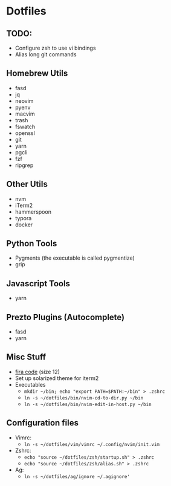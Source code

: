 # Dotfiles

## TODO:
- Configure zsh to use vi bindings
- Alias long git commands

## Homebrew Utils
- fasd
- jq
- neovim
- pyenv
- macvim
- trash
- fswatch
- openssl
- git
- yarn
- pgcli
- fzf
- ripgrep

## Other Utils
- nvm
- iTerm2
- hammerspoon
- typora
- docker

## Python Tools
- Pygments (the executable is called pygmentize)
- grip

## Javascript Tools
- yarn

## Prezto Plugins (Autocomplete)
- fasd
- yarn

## Misc Stuff
- [fira code](https://github.com/tonsky/FiraCode) (size 12)
- Set up solarized theme for iterm2
- Executables
  - `mkdir ~/bin; echo "export PATH=$PATH:~/bin" > .zshrc`
  - `ln -s ~/dotfiles/bin/nvim-cd-to-dir.py ~/bin`
  - `ln -s ~/dotfiles/bin/nvim-edit-in-host.py ~/bin`

## Configuration files
- Vimrc:
  - `ln -s ~/dotfiles/vim/vimrc ~/.config/nvim/init.vim`
- Zshrc:
  - `echo "source ~/dotfiles/zsh/startup.sh" > .zshrc`
  - `echo "source ~/dotfiles/zsh/alias.sh" > .zshrc`
- Ag:
  - `ln -s ~/dotfiles/ag/ignore ~/.agignore'`

